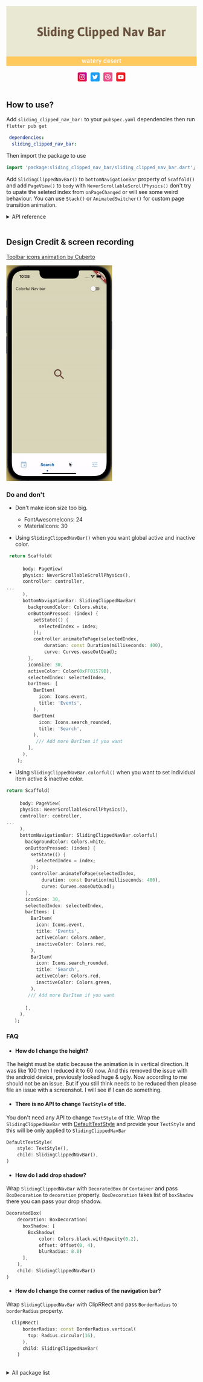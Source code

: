 <p align="center">
   <img src="https://raw.githubusercontent.com/watery-desert/assets/main/sliding_clipped_nav_bar/package_cover.png" alt="Loading Animation Widget" />
</p>
<div align="center">
   <a href="https://www.instagram.com/watery_desert/">
   <img src="https://raw.githubusercontent.com/watery-desert/assets/main/social_logo/instagram.png" height="24" alt="instagram: watery_desert"></a>
   <a href="https://twitter.com/watery_desert">
   <img src="https://raw.githubusercontent.com/watery-desert/assets/main/social_logo/twitter.png" height="24" alt="twitter: watery_desert"></a>
   <a href="https://dribbble.com/watery_desert">
   <img src="https://raw.githubusercontent.com/watery-desert/assets/main/social_logo/dribbble.png" height="24" alt="dribbble: watery_desert"></a>
   <a href="https://www.youtube.com/channel/UCMr8V70B4402CNOJEYQ30Qg">
   <img src="https://raw.githubusercontent.com/watery-desert/assets/main/social_logo/youtube.png" height="24" alt="youtube: watery_desert"></a>
</div>
<br>


## How to use?

Add `sliding_clipped_nav_bar:` to your `pubspec.yaml` dependencies then run `flutter pub get`

```yaml
 dependencies:
  sliding_clipped_nav_bar:
```
Then import the package to use

```dart 
import 'package:sliding_clipped_nav_bar/sliding_clipped_nav_bar.dart';
```


Add `SlidingClippedNavBar()` to `bottomNavigationBar` property of `Scaffold()` and add `PageView()` to `body` with `NeverScrollableScrollPhysics()` don't try to upate the seleted index from `onPageChanged` or will see some weird behaviour. You can use `Stack()` or `AnimatedSwitcher()` for custom page transition animation.

<details>
  <summary>API reference</summary>
  <br>

  barItems → `List<BarItem>`
  - List of bar items that shows horizontally, Minimum 2 and maximum 4 items.\
  *required*

  selectedIndex → `int`
  - Selected index of the bar items.\
  *required*

  iconSize → `double`
  - Size of all icons (inactive items), don't make it too big or will be clipped.\
  *optional [30]*

  activeColor → `Color`
  - Color of the selected item which indicate selected.\
  *required*

  inactiveColor → `Color?`
  - Inactive color of item, which actually color icons.\
  *nullable* 

  onButtonPressed → `OnButtonPressCallback`
  - Callback when item is pressed.\
  *required* 

  backgroundColor → `Color`
  -  background color of the bar.\
  *optional [Colors.white]*
  </summary> 
</details>
<br>

## **Design Credit & screen recording**

[Toolbar icons animation by Cuberto](https://dribbble.com/shots/5605168-Toolbar-icons-animation)

<img src="https://raw.githubusercontent.com/watery-desert/assets/main/sliding_clipped_nav_bar/demo_recording.gif"  width="280"/>


### **Do and don't**
 - Don't make icon size too big.
   - FontAwesomeIcons: 24 
   - MaterialIcons: 30

 - Using `SlidingClippedNavBar()` when you want global active and inactive color.
```dart
 return Scaffold(
     
      body: PageView(
      physics: NeverScrollableScrollPhysics(),       
      controller: controller,
...
      ),
      bottomNavigationBar: SlidingClippedNavBar(
        backgroundColor: Colors.white,
        onButtonPressed: (index) {
          setState(() {
            selectedIndex = index;
          });
          controller.animateToPage(selectedIndex,
              duration: const Duration(milliseconds: 400),
              curve: Curves.easeOutQuad);
        },
        iconSize: 30,
        activeColor: Color(0xFF01579B),
        selectedIndex: selectedIndex,
        barItems: [
          BarItem(
            icon: Icons.event,
            title: 'Events',
          ),
          BarItem(
            icon: Icons.search_rounded,
            title: 'Search',
          ),
           /// Add more BarItem if you want
        ],
      ),
    );
```

 - Using `SlidingClippedNavBar.colorful()` when you want to set individual item active & inactive color.
 ```dart
 return Scaffold(
     
      body: PageView(
      physics: NeverScrollableScrollPhysics(),
      controller: controller,
...
      ),
      bottomNavigationBar: SlidingClippedNavBar.colorful(
        backgroundColor: Colors.white,
        onButtonPressed: (index) {
          setState(() {
            selectedIndex = index;
          });
          controller.animateToPage(selectedIndex,
              duration: const Duration(milliseconds: 400),
              curve: Curves.easeOutQuad);
        },
        iconSize: 30,
        selectedIndex: selectedIndex,
        barItems: [
          BarItem(
            icon: Icons.event,
            title: 'Events',
            activeColor: Colors.amber,
            inactiveColor: Colors.red,
          ),
          BarItem(
            icon: Icons.search_rounded,
            title: 'Search',
            activeColor: Colors.red,
            inactiveColor: Colors.green,
          ),
         /// Add more BarItem if you want

        ],
      ),
    );
```

### **FAQ**

- #### How do I change the height?
The height must be static because the animation is in vertical direction. It was like 100 then I reduced it to 60 now. And this removed the issue with the android device, previously looked huge & ugly. Now according to me should not be an issue. But if you still think needs to be reduced then please file an issue with a screenshot. I will see if I can do something.

- #### There is no API to change `TextStyle` of title.
You don't need any API to change `TextStyle` of title. Wrap the `SlidingClippedNavBar` with [DefaultTextStyle](https://api.flutter.dev/flutter/widgets/DefaultTextStyle-class.html) and provide your `TextStyle` and this will be only applied to `SlidingClippedNavBar`
```dart 
DefaultTextStyle(
    style: TextStyle(),
    child: SlidingClippedNavBar(),
)
```
- #### How do I add drop shadow?

Wrap `SlidingClippedNavBar` with `DecoratedBox` or `Container` and pass `BoxDecoration` to `decoration` property. `BoxDecoration` takes list of `boxShadow` there you can pass your drop shadow.
  ``` dart
  DecoratedBox(
      decoration: BoxDecoration(
        boxShadow: [
          BoxShadow(
              color: Colors.black.withOpacity(0.2),
              offset: Offset(0, 4),
              blurRadius: 8.0)
        ],
      ),
      child: SlidingClippedNavBar()
  )
  ```
- #### How do I change the corner radius of the navigation bar?
Wrap `SlidingClippedNavBar` with ClipRRect and pass `BorderRadius` to `borderRadius` property.
``` dart
  ClipRRect(
      borderRadius: const BorderRadius.vertical(
        top: Radius.circular(16),
      ),
      child: SlidingClippedNavBar(
    )                
```


<br>
<details>
   <summary> All package list</summary>
   <br>

  ➜ [Sliding Clipped Nav Bar](https://github.com/watery-desert/sliding_clipped_nav_bar)\
  ● [Water Drop Nav Bar](https://github.com/watery-desert/water_drop_nav_bar)\
  ● [Swipeable Tile](https://github.com/watery-desert/swipeable_tile)\
  ● [Loading Animation Widget](https://github.com/watery-desert/loading_animation_widget)

   </summary> 
</details>
<br>

